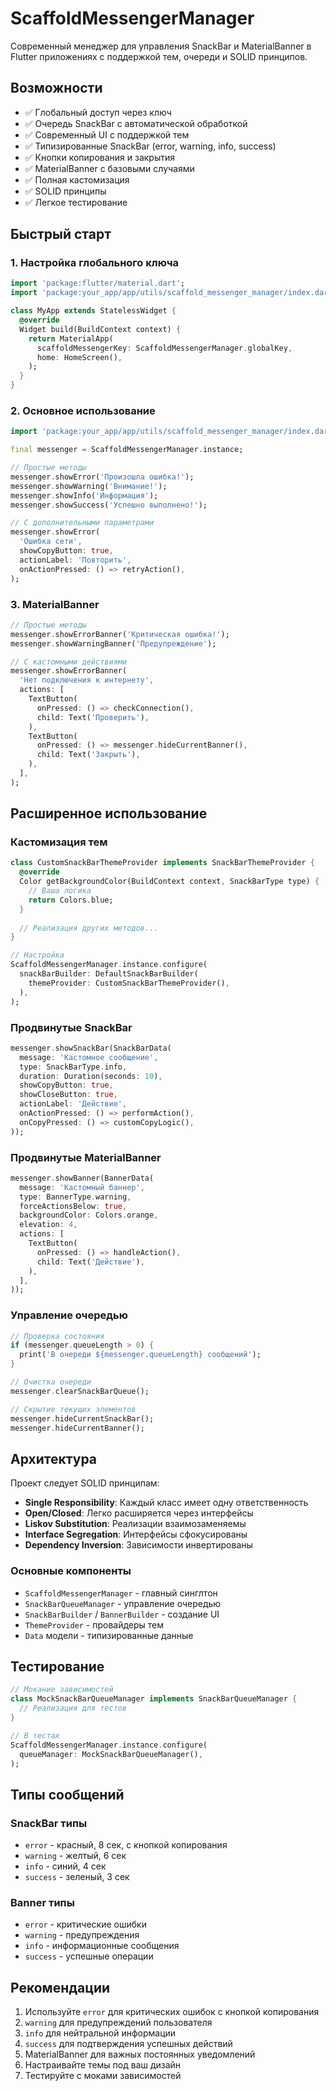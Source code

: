 # ScaffoldMessengerManager

Современный менеджер для управления SnackBar и MaterialBanner в Flutter приложениях с поддержкой тем, очереди и SOLID принципов.

## Возможности

- ✅ Глобальный доступ через ключ
- ✅ Очередь SnackBar с автоматической обработкой
- ✅ Современный UI с поддержкой тем
- ✅ Типизированные SnackBar (error, warning, info, success)
- ✅ Кнопки копирования и закрытия
- ✅ MaterialBanner с базовыми случаями
- ✅ Полная кастомизация
- ✅ SOLID принципы
- ✅ Легкое тестирование

## Быстрый старт

### 1. Настройка глобального ключа

```dart
import 'package:flutter/material.dart';
import 'package:your_app/app/utils/scaffold_messenger_manager/index.dart';

class MyApp extends StatelessWidget {
  @override
  Widget build(BuildContext context) {
    return MaterialApp(
      scaffoldMessengerKey: ScaffoldMessengerManager.globalKey,
      home: HomeScreen(),
    );
  }
}
```

### 2. Основное использование

```dart
import 'package:your_app/app/utils/scaffold_messenger_manager/index.dart';

final messenger = ScaffoldMessengerManager.instance;

// Простые методы
messenger.showError('Произошла ошибка!');
messenger.showWarning('Внимание!');
messenger.showInfo('Информация');
messenger.showSuccess('Успешно выполнено!');

// С дополнительными параметрами
messenger.showError(
  'Ошибка сети',
  showCopyButton: true,
  actionLabel: 'Повторить',
  onActionPressed: () => retryAction(),
);
```

### 3. MaterialBanner

```dart
// Простые методы
messenger.showErrorBanner('Критическая ошибка!');
messenger.showWarningBanner('Предупреждение');

// С кастомными действиями
messenger.showErrorBanner(
  'Нет подключения к интернету',
  actions: [
    TextButton(
      onPressed: () => checkConnection(),
      child: Text('Проверить'),
    ),
    TextButton(
      onPressed: () => messenger.hideCurrentBanner(),
      child: Text('Закрыть'),
    ),
  ],
);
```

## Расширенное использование

### Кастомизация тем

```dart
class CustomSnackBarThemeProvider implements SnackBarThemeProvider {
  @override
  Color getBackgroundColor(BuildContext context, SnackBarType type) {
    // Ваша логика
    return Colors.blue;
  }
  
  // Реализация других методов...
}

// Настройка
ScaffoldMessengerManager.instance.configure(
  snackBarBuilder: DefaultSnackBarBuilder(
    themeProvider: CustomSnackBarThemeProvider(),
  ),
);
```

### Продвинутые SnackBar

```dart
messenger.showSnackBar(SnackBarData(
  message: 'Кастомное сообщение',
  type: SnackBarType.info,
  duration: Duration(seconds: 10),
  showCopyButton: true,
  showCloseButton: true,
  actionLabel: 'Действие',
  onActionPressed: () => performAction(),
  onCopyPressed: () => customCopyLogic(),
));
```

### Продвинутые MaterialBanner

```dart
messenger.showBanner(BannerData(
  message: 'Кастомный баннер',
  type: BannerType.warning,
  forceActionsBelow: true,
  backgroundColor: Colors.orange,
  elevation: 4,
  actions: [
    TextButton(
      onPressed: () => handleAction(),
      child: Text('Действие'),
    ),
  ],
));
```

### Управление очередью

```dart
// Проверка состояния
if (messenger.queueLength > 0) {
  print('В очереди ${messenger.queueLength} сообщений');
}

// Очистка очереди
messenger.clearSnackBarQueue();

// Скрытие текущих элементов
messenger.hideCurrentSnackBar();
messenger.hideCurrentBanner();
```

## Архитектура

Проект следует SOLID принципам:

- **Single Responsibility**: Каждый класс имеет одну ответственность
- **Open/Closed**: Легко расширяется через интерфейсы
- **Liskov Substitution**: Реализации взаимозаменяемы
- **Interface Segregation**: Интерфейсы сфокусированы
- **Dependency Inversion**: Зависимости инвертированы

### Основные компоненты

- `ScaffoldMessengerManager` - главный синглтон
- `SnackBarQueueManager` - управление очередью
- `SnackBarBuilder` / `BannerBuilder` - создание UI
- `ThemeProvider` - провайдеры тем
- `Data` модели - типизированные данные

## Тестирование

```dart
// Мокание зависимостей
class MockSnackBarQueueManager implements SnackBarQueueManager {
  // Реализация для тестов
}

// В тестах
ScaffoldMessengerManager.instance.configure(
  queueManager: MockSnackBarQueueManager(),
);
```

## Типы сообщений

### SnackBar типы
- `error` - красный, 8 сек, с кнопкой копирования
- `warning` - желтый, 6 сек
- `info` - синий, 4 сек
- `success` - зеленый, 3 сек

### Banner типы
- `error` - критические ошибки
- `warning` - предупреждения
- `info` - информационные сообщения
- `success` - успешные операции

## Рекомендации

1. Используйте `error` для критических ошибок с кнопкой копирования
2. `warning` для предупреждений пользователя
3. `info` для нейтральной информации
4. `success` для подтверждения успешных действий
5. MaterialBanner для важных постоянных уведомлений
6. Настраивайте темы под ваш дизайн
7. Тестируйте с моками зависимостей
